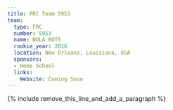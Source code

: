 ```yaml
---
title: FRC Team 5953
team:
  type: FRC
  number: 5953
  name: NOLA BOTS
  rookie_year: 2016
  location: New Orleans, Louisiana, USA
  sponsors:
  - Home School
  links:
    Website: Coming Soon
---
```


{% include remove_this_line_and_add_a_paragraph %}